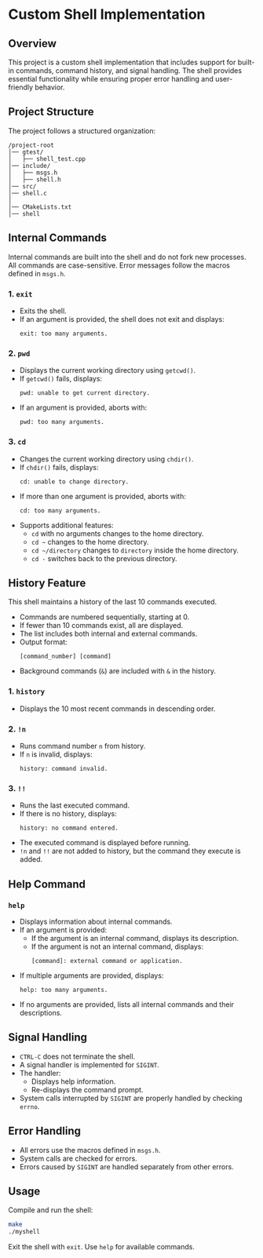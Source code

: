 # Custom Shell Implementation

## Overview
This project is a custom shell implementation that includes support for built-in commands, command history, and signal handling. The shell provides essential functionality while ensuring proper error handling and user-friendly behavior.

## Project Structure
The project follows a structured organization:
```
/project-root
│── gtest/
│   ├── shell_test.cpp       
│── include/
│   ├── msgs.h               
│   ├── shell.h              
│── src/                     
│── shell.c
│              
│── CMakeLists.txt                
│── shell                               
```

## Internal Commands
Internal commands are built into the shell and do not fork new processes. All commands are case-sensitive. Error messages follow the macros defined in `msgs.h`.

### 1. `exit`
- Exits the shell.
- If an argument is provided, the shell does not exit and displays:
  ```
  exit: too many arguments.
  ```

### 2. `pwd`
- Displays the current working directory using `getcwd()`.
- If `getcwd()` fails, displays:
  ```
  pwd: unable to get current directory.
  ```
- If an argument is provided, aborts with:
  ```
  pwd: too many arguments.
  ```

### 3. `cd`
- Changes the current working directory using `chdir()`.
- If `chdir()` fails, displays:
  ```
  cd: unable to change directory.
  ```
- If more than one argument is provided, aborts with:
  ```
  cd: too many arguments.
  ```
- Supports additional features:
  - `cd` with no arguments changes to the home directory.
  - `cd ~` changes to the home directory.
  - `cd ~/directory` changes to `directory` inside the home directory.
  - `cd -` switches back to the previous directory.

## History Feature
This shell maintains a history of the last 10 commands executed.
- Commands are numbered sequentially, starting at 0.
- If fewer than 10 commands exist, all are displayed.
- The list includes both internal and external commands.
- Output format:
  ```
  [command_number] [command]
  ```
- Background commands (`&`) are included with `&` in the history.

### 1. `history`
- Displays the 10 most recent commands in descending order.

### 2. `!n`
- Runs command number `n` from history.
- If `n` is invalid, displays:
  ```
  history: command invalid.
  ```

### 3. `!!`
- Runs the last executed command.
- If there is no history, displays:
  ```
  history: no command entered.
  ```
- The executed command is displayed before running.
- `!n` and `!!` are not added to history, but the command they execute is added.

## Help Command
### `help`
- Displays information about internal commands.
- If an argument is provided:
  - If the argument is an internal command, displays its description.
  - If the argument is not an internal command, displays:
    ```
    [command]: external command or application.
    ```
- If multiple arguments are provided, displays:
  ```
  help: too many arguments.
  ```
- If no arguments are provided, lists all internal commands and their descriptions.

## Signal Handling
- `CTRL-C` does not terminate the shell.
- A signal handler is implemented for `SIGINT`.
- The handler:
  - Displays help information.
  - Re-displays the command prompt.
- System calls interrupted by `SIGINT` are properly handled by checking `errno`.

## Error Handling
- All errors use the macros defined in `msgs.h`.
- System calls are checked for errors.
- Errors caused by `SIGINT` are handled separately from other errors.

## Usage
Compile and run the shell:
```sh
make
./myshell
```

Exit the shell with `exit`. Use `help` for available commands.
